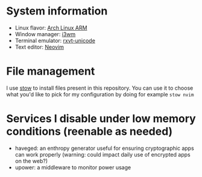 System information
==================

- Linux flavor: [Arch Linux ARM](https://archlinuxarm.org/)
- Window manager: [i3wm](https://github.com/i3/i3)
- Terminal emulator: [rxvt-unicode](https://archlinuxarm.org/)
- Text editor: [Neovim](https://github.com/neovim/neovim)

File management
===============

I use [stow](http://www.gnu.org/software/stow/) to install files present in this repository. You can use it to choose what you'd like to pick for my configuration by doing for example `stow nvim`


Services I disable under low memory conditions (reenable as needed)
==============================================
- haveged: an enthropy generator useful for ensuring cryptographic apps can work properly (warning: could impact daily use of encrypted apps on the web?)
- upower: a middleware to monitor power usage 
